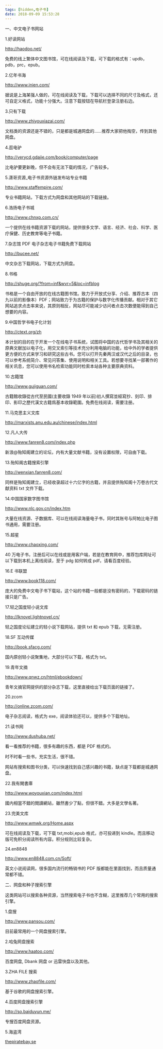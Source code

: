 ```yaml
---
tags: [hidden,电子书]
date: 2018-09-09 15:53:28
---
```


一、中文电子书网站

1.好读网站

<http://haodoo.net/>

免费的线上繁体中文图书馆，可在线阅读及下载，可下载的格式有：updb，pdb，prc，epub。

2.亿年书海

<http://www.inien.com/>

据说是上海某强人做的，可在线阅读及下载，下载可以选择不同的尺寸及格式，还可自定义格式，功能十分强大。注意下载按钮在导航栏登录注册右边。

3.只有下载

<http://www.zhiyouxiazai.com/>

文档类的资源还是不错的，只是都是城通网盘的……推荐大家把他掏空，传到其他网盘。

4.逛电驴

<http://verycd.gdajie.com/book/computer/page>

比电驴要更新晚，但不会有无法下载的情况，广告较多。

5.潇哥资源\_电子书资源外链发布站专业书籍

<http://www.staffempire.com/>

专业书籍网站，下载方式为网盘和其他网站的下载链接。

6.浩扬电子书城

<http://www.chnxp.com.cn/>

一个提供在线书籍资源下载的网站，提供很多文学、语言、经济、社会、科学、医疗保健、历史教育等电子书籍。

7.杂志馆 PDF 电子杂志电子书籍免费下载网站

<http://bucee.net/>

中文杂志下载网站，下载方式为网盘。

8.书格

<http://shuge.org/?from=inf&wvr=5&loc=infblog>

书格是一个自由开放的在线古籍图书馆。致力于开放式分享、介绍、推荐古本（四九以前的影像本）PDF；网站致力于为古籍的保护与数字化传播贡献。相对于其它网站追求点击率来说，其原则相反，网站尽可能减少访问者点击次数便能得到自己想要的内容。

9.中国哲学书电子化计划

<http://ctext.org/zh>

本计划的目的在于开发一个在线电子书系统，试图将中国的古代哲学书及其相关的原典文献加以电子化，用交叉索引等技术充分利用电脑的功能，给中外的学者提供更方便的方式来学习和研究这些古书。您可以打开先秦两汉或汉代之后的目录，也可以参考系统简介、常见问答集、使用说明和相关工具。若想要寻找某一部著作的相关讯息，您可以使用书名检索功能同时检索本站各种主要原典资料。

10.古籍馆

<http://www.gujiguan.com/>

古籍館收錄從古代至民國(主要收錄 1949 年以前)初人撰寫並經寫抄、刻印、排印、影印之歷代漢文古籍爲基本收錄範圍。免费在线阅读，需要注册。

11.马克思主义文库

<http://marxists.anu.edu.au/chinese/index.html>

12.凡人大传

<http://www.fanren8.com/index.php>

新浪@殆知阁建立的论坛，内有大量文献书籍，没有设置权限，可自由下载。

13.殆知阁古籍搜索引擎

<http://wenxian.fanren8.com/>

同样是殆知阁建立，已经收录超过十六亿字的古籍，并且提供殆知阁十万卷古代文献资料 txt 文件下载。

14.中国国家数字图书馆

<http://www.nlc.gov.cn/index.htm>

大量在线资源、子数据库、可以在线阅读海量电子书，同时其账号与阿帕比电子图书通用，需要注册。

15.超星

<http://www.chaoxing.com/>

40 万电子书，注册后可以在线或是用客户端，若是在教育网中，推荐包库网址可以下载到本机上离线阅读，至于 pdg 如何转成 pdf，请看百度经验。

16.E 书联盟

<http://www.book118.com/>

庞大的免费中文电子书下载站，这个站的书籍一般都是没有密码的，下载密码的链接只是广告。

17.轻之国度轻小说文库

<http://lknovel.lightnovel.cn/>

轻之国度论坛建立的轻小说下载网站，提供 txt 和 epub 下载，无需注册。

18.SF 互动传媒

<http://book.sfacg.com/>

国内原创轻小说聚集地，大部分可以下载，格式为 txt。

19.青年文摘

<http://www.qnwz.cn/html/ebookdown/>

青年文摘官网提供的部分杂志下载，这里直接给出下载页面的链接了。

20.zcom

<http://online.zcom.com/>

电子杂志阅读，格式为 exe，阅读体验还可以，提供多个下载地址。

21.读书网

<http://www.dushuba.net/>

看一看推荐的书籍，很多有趣的东西，都是 PDF 格式的。

时不时看一些书，充实生活，很不错。

网站有搜索和图书分类，可以快速找到自己感兴趣的书籍，缺点是下载都是城通网盘。

22.我有閑書庫

<http://www.woyouxian.com/index.html>

國内相當不錯的閲讀網站，雖然書少了點，但很不錯。大多是文學名著。

23.完美文库

<http://www.wmwk.org/Home.aspx>

可在线阅读及下载，可下载 txt,mobi,epub 格式，亦可投递到 kindle。而且移动版可免积分阅读所有内容。积分规则比较复杂。

24.en8848

<http://www.en8848.com.cn/Soft/>

英文小说阅读网，很多国内流行的畅销书的 PDF 版都能在里面找到，而且质量通常都不错。

二、网盘和种子搜索引擎

这类网站可以搜索各种资源，当然搜索电子书也不含糊，这里推荐几个常用的搜索引擎。

1.盘搜

<http://www.pansou.com/>

目前最常用的一个网盘搜索引擎。

2.哈兔网盘搜索

<http://www.haatoo.com/>

百度网盘, Dbank 网盘 or 迅雷快盘以及其他。

3.ZHA FILE 搜索

<http://www.zhaofile.com/>

基于谷歌的网盘搜索引擎。

4.百度网盘搜索引擎

<http://so.baiduyun.me/>

专搜百度网盘资源。

5.海盗湾

[thepiratebay.se](http://mobile2.itanzi.com/api2/a/thepiratebay.se)
